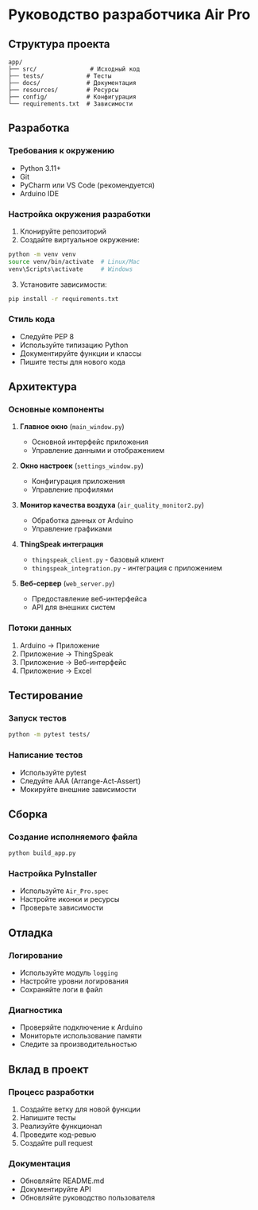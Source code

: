 # Руководство разработчика Air Pro

## Структура проекта

```
app/
├── src/               # Исходный код
├── tests/            # Тесты
├── docs/             # Документация
├── resources/        # Ресурсы
├── config/           # Конфигурация
└── requirements.txt  # Зависимости
```

## Разработка

### Требования к окружению
- Python 3.11+
- Git
- PyCharm или VS Code (рекомендуется)
- Arduino IDE

### Настройка окружения разработки
1. Клонируйте репозиторий
2. Создайте виртуальное окружение:
```bash
python -m venv venv
source venv/bin/activate  # Linux/Mac
venv\Scripts\activate     # Windows
```
3. Установите зависимости:
```bash
pip install -r requirements.txt
```

### Стиль кода
- Следуйте PEP 8
- Используйте типизацию Python
- Документируйте функции и классы
- Пишите тесты для нового кода

## Архитектура

### Основные компоненты
1. **Главное окно** (`main_window.py`)
   - Основной интерфейс приложения
   - Управление данными и отображением

2. **Окно настроек** (`settings_window.py`)
   - Конфигурация приложения
   - Управление профилями

3. **Монитор качества воздуха** (`air_quality_monitor2.py`)
   - Обработка данных от Arduino
   - Управление графиками

4. **ThingSpeak интеграция**
   - `thingspeak_client.py` - базовый клиент
   - `thingspeak_integration.py` - интеграция с приложением

5. **Веб-сервер** (`web_server.py`)
   - Предоставление веб-интерфейса
   - API для внешних систем

### Потоки данных
1. Arduino → Приложение
2. Приложение → ThingSpeak
3. Приложение → Веб-интерфейс
4. Приложение → Excel

## Тестирование

### Запуск тестов
```bash
python -m pytest tests/
```

### Написание тестов
- Используйте pytest
- Следуйте AAA (Arrange-Act-Assert)
- Мокируйте внешние зависимости

## Сборка

### Создание исполняемого файла
```bash
python build_app.py
```

### Настройка PyInstaller
- Используйте `Air_Pro.spec`
- Настройте иконки и ресурсы
- Проверьте зависимости

## Отладка

### Логирование
- Используйте модуль `logging`
- Настройте уровни логирования
- Сохраняйте логи в файл

### Диагностика
- Проверяйте подключение к Arduino
- Мониторьте использование памяти
- Следите за производительностью

## Вклад в проект

### Процесс разработки
1. Создайте ветку для новой функции
2. Напишите тесты
3. Реализуйте функционал
4. Проведите код-ревью
5. Создайте pull request

### Документация
- Обновляйте README.md
- Документируйте API
- Обновляйте руководство пользователя 